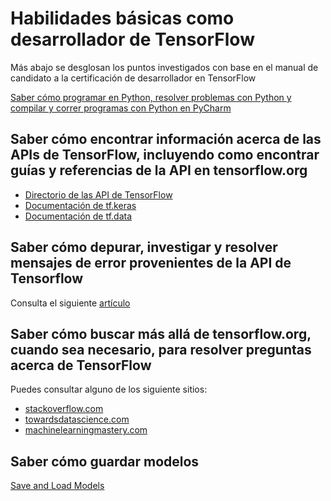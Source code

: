 # Habilidades básicas como desarrollador de TensorFlow

Más abajo se desglosan los puntos investigados con base en el manual de candidato a la certificación de desarrollador en TensorFlow

[Saber cómo programar en Python, resolver problemas con Python y compilar y correr programas con Python en PyCharm](../0-Environment/PythonAndPycharm.md)

## Saber cómo encontrar información acerca de las APIs de TensorFlow, incluyendo como encontrar guías y referencias de la API en tensorflow.org
- [Directorio de las API de TensorFlow](https://www.tensorflow.org/api_docs/python/tf)
- [Documentación de tf.keras](https://www.tensorflow.org/api_docs/python/tf/keras)
- [Documentación de tf.data](https://www.tensorflow.org/api_docs/python/tf/data)

## Saber cómo depurar, investigar y resolver mensajes de error provenientes de la API de Tensorflow
Consulta el siguiente [artículo](https://www.freecodecamp.org/news/debugging-tensorflow-a-starter-e6668ce72617/)

## Saber cómo buscar más allá de tensorflow.org, cuando sea necesario, para resolver preguntas acerca de TensorFlow
Puedes consultar alguno de los siguiente sitios:
- [stackoverflow.com](stackoverflow.com)
- [towardsdatascience.com](towardsdatascience.com)
- [machinelearningmastery.com](machinelearningmastery.com)

## Saber cómo guardar modelos 
[Save and Load Models](https://www.tensorflow.org/tutorials/keras/save_and_load)